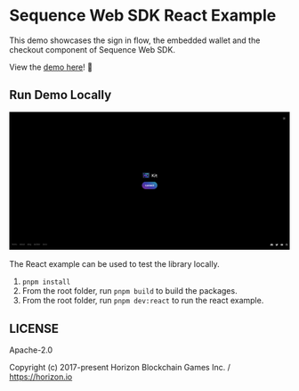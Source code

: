# Sequence Web SDK React Example

This demo showcases the sign in flow, the embedded wallet and the checkout component of Sequence Web SDK.

View the [demo here](https://0xsequence.github.io/web-sdk)! 👀

## Run Demo Locally

<div align="center">
  <img src="../../public/docs/kit-demo.png">
</div>

The React example can be used to test the library locally.

1. `pnpm install`
2. From the root folder, run `pnpm build` to build the packages.
3. From the root folder, run `pnpm dev:react` to run the react example.

## LICENSE

Apache-2.0

Copyright (c) 2017-present Horizon Blockchain Games Inc. / https://horizon.io
